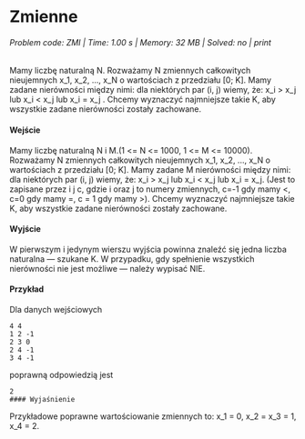 # Zmienne
###### Problem code: ZMI \| Time: 1.00 s \| Memory: 32 MB \| Solved: no \| print

Mamy liczbę naturalną N. Rozważamy N zmiennych całkowitych nieujemnych x_1, x_2, ..., x_N o wartościach z przedziału [0; K]. Mamy zadane nierówności między nimi: dla niektórych par (i, j) wiemy, że: x_i > x_j lub x_i < x_j lub x_i = x_j . Chcemy wyznaczyć najmniejsze takie K, aby wszystkie zadane nierówności zostały zachowane.

#### Wejście
Mamy liczbę naturalną N i M.(1 <= N <= 1000, 1 <= M <= 10000). Rozważamy N zmiennych całkowitych nieujemnych x_1, x_2, ..., x_N o wartościach z przedziału [0; K]. Mamy zadane M nierówności między nimi: dla niektórych par (i, j) wiemy, że: x_i > x_j lub x_i < x_j lub x_i = x_j. (Jest to zapisane przez i j c, gdzie i oraz j to numery zmiennych, c=-1 gdy mamy <, c=0 gdy mamy =, c = 1 gdy mamy >). Chcemy wyznaczyć najmniejsze takie K, aby wszystkie zadane nierówności zostały zachowane.

#### Wyjście
W pierwszym i jedynym wierszu wyjścia powinna znaleźć się jedna liczba naturalna — szukane K. W przypadku, gdy spełnienie wszystkich nierówności nie jest możliwe — należy wypisać NIE.

#### Przykład
Dla danych wejściowych

```
4 4
1 2 -1
2 3 0
2 4 -1
3 4 -1
```
poprawną odpowiedzią jest
```
2
#### Wyjaśnienie
```
Przykładowe poprawne wartościowanie zmiennych to: x_1 = 0, x_2 = x_3 = 1, x_4 = 2.

```
